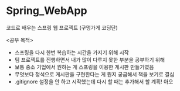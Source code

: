 # Spring_WebApp
코드로 배우는 스프링 웹 프로젝트 (구멍가게 코딩단)

<공부 목적>
- 스프링을 다시 한번 복습하는 시간을 가지기 위해 시작
- 팀 프로젝트를 진행하면서 내가 많이 다루지 못한 부분을 공부하기 위해
- 보통 중소 기업에서 원하는 게 스프링을 이용한 게시판 만들기였음
- 무엇보다 정석으로 게시판을 구현한다는 게 뭔지 궁금해서 책을 보기로 결심
- .gitignore 설정을 안 하고 시작했는데 다시 할 때는 추가해서 할 계획! 아오
